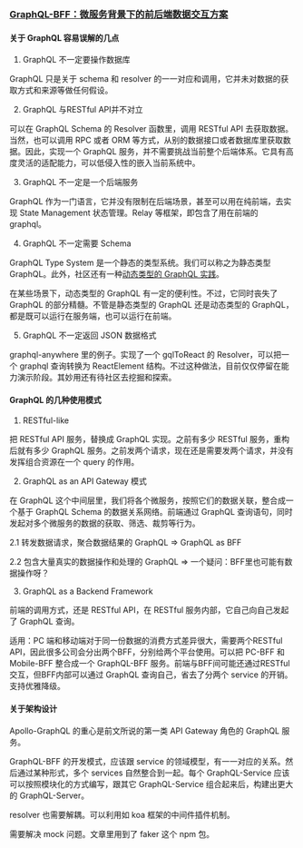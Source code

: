 ### [GraphQL-BFF：微服务背景下的前后端数据交互方案](https://mp.weixin.qq.com/s/oZsF4cHdInJXJ3S2Ov9g3A)

#### 关于 GraphQL 容易误解的几点

1. GraphQL 不一定要操作数据库

GraphQL 只是关于 schema 和 resolver 的一一对应和调用，它并未对数据的获取方式和来源等做任何假设。

2. GraphQL 与RESTful API并不对立

可以在 GraphQL Schema 的 Resolver 函数里，调用 RESTful API 去获取数据。当然，也可以调用 RPC 或者 ORM 等方式，从别的数据接口或者数据库里获取数据。因此，实现一个 GraphQL 服务，并不需要挑战当前整个后端体系。它具有高度灵活的适配能力，可以低侵入性的嵌入当前系统中。

3. GraphQL 不一定是一个后端服务

GraphQL 作为一门语言，它并没有限制在后端场景，甚至可以用在纯前端，去实现 State Management 状态管理。Relay 等框架，即包含了用在前端的 graphql。

4. GraphQL 不一定需要 Schema

GraphQL Type System 是一个静态的类型系统。我们可以称之为静态类型 GraphQL。此外，社区还有一种[动态类型的 GraphQL 实践](https://github.com/apollographql/apollo-client/tree/master/packages/graphql-anywhere)。

在某些场景下，动态类型的 GraphQL 有一定的便利性。不过，它同时丧失了 GraphQL 的部分精髓。不管是静态类型的 GraphQL 还是动态类型的 GraphQL，都是既可以运行在服务端，也可以运行在前端。

5. GraphQL 不一定返回 JSON 数据格式

graphql-anywhere 里的例子。实现了一个 gqlToReact 的 Resolver，可以把一个 graphql 查询转换为 ReactElement 结构。不过这种做法，目前仅仅停留在能力演示阶段。其妙用还有待社区去挖掘和探索。

#### GraphQL 的几种使用模式

1. RESTful-like

把 RESTful API 服务，替换成 GraphQL 实现。之前有多少 RESTful 服务，重构后就有多少 GraphQL 服务。之前发两个请求，现在还是需要发两个请求，并没有发挥组合资源在一个 query 的作用。

2. GraphQL as an API Gateway 模式

在 GraphQL 这个中间层里，我们将各个微服务，按照它们的数据关联，整合成一个基于 GraphQL Schema 的数据关系网络。前端通过 GraphQL 查询语句，同时发起对多个微服务的数据的获取、筛选、裁剪等行为。

2.1 转发数据请求，聚合数据结果的 GraphQL => GraphQL as BFF

2.2 包含大量真实的数据操作和处理的 GraphQL => 一个疑问：BFF里也可能有数据操作呀？

3. GraphQL as a Backend Framework

前端的调用方式，还是 RESTful API，在 RESTful 服务内部，它自己向自己发起了 GraphQL 查询。

适用：PC 端和移动端对于同一份数据的消费方式差异很大，需要两个RESTful API，因此很多公司会分出两个BFF，分别给两个平台使用。可以把 PC-BFF 和 Mobile-BFF 整合成一个 GraphQL-BFF 服务。前端与BFF间可能还通过RESTful交互，但BFF内部可以通过 GraphQL 查询自己，省去了分两个 service 的开销。支持优雅降级。

#### 关于架构设计

Apollo-GraphQL 的重心是前文所说的第一类 API Gateway 角色的 GraphQL 服务。

GraphQL-BFF 的开发模式，应该跟 service 的领域模型，有一一对应的关系。然后通过某种形式，多个 services 自然整合到一起。每个 GraphQL-Service 应该可以按照模块化的方式编写，跟其它 GraphQL-Service 组合起来后，构建出更大的 GraphQL-Server。

resolver 也需要解耦。可以利用如 koa 框架的中间件插件机制。

需要解决 mock 问题。文章里用到了 faker 这个 npm 包。
